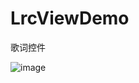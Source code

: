 # LrcViewDemo
歌词控件

![image](https://github.com/lcokean/LrcView/blob/master/art/GIF_20161013_180116.gif)

